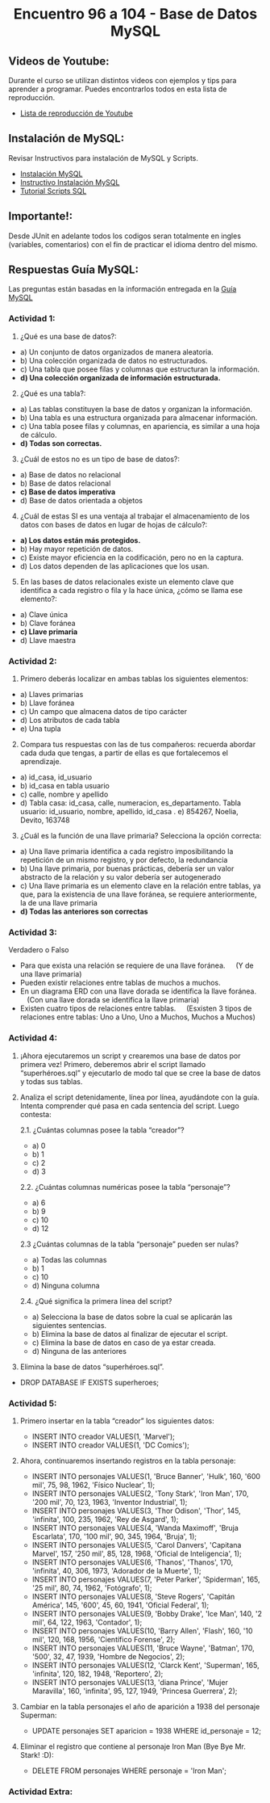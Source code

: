 <h1 align="center">Encuentro 96 a 104 - Base de Datos MySQL</h1>

## Videos de Youtube:

Durante el curso se utilizan distintos videos con ejemplos y tips para aprender a programar. Puedes encontrarlos todos en esta lista de reproducción.

- [Lista de reproducción de Youtube](https://youtube.com/playlist?list=PLQ77MrE4f4tKN_NLQeICJ1rCjiLbj5r94)

## Instalación de MySQL:

Revisar Instructivos para instalación de MySQL y Scripts.

- [Instalación MySQL](https://github.com/JimeMatthies/BackendJavaGlobant/blob/master/Guia%2014%20-%20Base%20de%20Datos%20MySQL/Encuentro%2096%20a%20104%20-%20Base%20de%20Datos%20MySQL/Instalaci%C3%B3n%20MySQL.pdf)
- [Instructivo Instalación MySQL](https://github.com/JimeMatthies/BackendJavaGlobant/blob/master/Guia%2014%20-%20Base%20de%20Datos%20MySQL/Encuentro%2096%20a%20104%20-%20Base%20de%20Datos%20MySQL/Instructivo%20Instalaci%C3%B3n%20MySQL.pdf)
- [Tutorial Scripts SQL](https://github.com/JimeMatthies/BackendJavaGlobant/blob/master/Guia%2014%20-%20Base%20de%20Datos%20MySQL/Encuentro%2096%20a%20104%20-%20Base%20de%20Datos%20MySQL/Tutorial%20Scripts%20SQL.pdf)

## Importante!:

Desde JUnit en adelante todos los codigos seran totalmente en ingles (variables, comentarios) con el fin de practicar el idioma dentro del mismo.

## Respuestas Guía MySQL:

Las  preguntas están basadas en la información entregada en la [Guía MySQL](https://github.com/JimeMatthies/BackendJavaGlobant/blob/master/Guia%2014%20-%20Base%20de%20Datos%20MySQL/Encuentro%2096%20a%20104%20-%20Base%20de%20Datos%20MySQL/Gu%C3%ADa%20MySQL.pdf) 

### Actividad 1:

1. ¿Qué es una base de datos?:

- a) Un conjunto de datos organizados de manera aleatoria.
- b) Una colección organizada de datos no estructurados.
- c) Una tabla que posee filas y columnas que estructuran la información.
- **d) Una colección organizada de información estructurada.** <img src="https://cdn-icons-png.flaticon.com/512/190/190411.png" width="13"/>

2. ¿Qué es una tabla?:

- a) Las tablas constituyen la base de datos y organizan la información.
- b) Una tabla es una estructura organizada para almacenar información.
- c) Una tabla posee filas y columnas, en apariencia, es similar a una hoja de cálculo.
- **d) Todas son correctas.** <img src="https://cdn-icons-png.flaticon.com/512/190/190411.png" width="13"/>

3. ¿Cuál de estos no es un tipo de base de datos?:

- a) Base de datos no relacional
- b) Base de datos relacional
- **c) Base de datos imperativa** <img src="https://cdn-icons-png.flaticon.com/512/190/190411.png" width="13"/>
- d) Base de datos orientada a objetos

4. ¿Cuál de estas SI es una ventaja al trabajar el almacenamiento de los datos con bases de
datos en lugar de hojas de cálculo?:

- **a) Los datos están más protegidos.** <img src="https://cdn-icons-png.flaticon.com/512/190/190411.png" width="13"/>
- b) Hay mayor repetición de datos.
- c) Existe mayor eficiencia en la codificación, pero no en la captura.
- d) Los datos dependen de las aplicaciones que los usan.

5. En las bases de datos relacionales existe un elemento clave que identifica a cada registro
o fila y la hace única, ¿cómo se llama ese elemento?:

- a) Clave única
- b) Clave foránea
- **c) Llave primaria** <img src="https://cdn-icons-png.flaticon.com/512/190/190411.png" width="13"/>
- d) Llave maestra

### Actividad 2:

1. Primero deberás localizar en ambas tablas los siguientes elementos:

- a) Llaves primarias
- b) Llave foránea
- c) Un campo que almacena datos de tipo carácter
- d) Los atributos de cada tabla
- e) Una tupla

2. Compara tus respuestas con las de tus compañeros: recuerda abordar cada duda que
tengas, a partir de ellas es que fortalecemos el aprendizaje.

- a) id_casa, id_usuario
- b) id_casa en tabla usuario
- c) calle, nombre y apellido
- d) Tabla casa: id_casa, calle, numeracion, es_departamento. Tabla usuario: id_usuario, nombre, apellido, id_casa
. e) 854267, Noelia, Devito, 163748

3. ¿Cuál es la función de una llave primaria? Selecciona la opción correcta:

- a) Una llave primaria identifica a cada registro imposibilitando la repetición de un mismo
registro, y por defecto, la redundancia
- b) Una llave primaria, por buenas prácticas, debería ser un valor abstracto de la relación y
su valor debería ser autogenerado
- c) Una llave primaria es un elemento clave en la relación entre tablas, ya que, para la
existencia de una llave foránea, se requiere anteriormente, la de una llave primaria
- **d) Todas las anteriores son correctas** <img src="https://cdn-icons-png.flaticon.com/512/190/190411.png" width="13"/>

### Actividad 3:

Verdadero o Falso

- Para que exista una relación se requiere de una llave foránea. <img src="https://cdn-icons-png.flaticon.com/512/190/190411.png" width="13"/> (Y de una llave primaria)
- Pueden existir relaciones entre tablas de muchos a muchos. <img src="https://cdn-icons-png.flaticon.com/512/190/190411.png" width="13"/>
- En un diagrama ERD con una llave dorada se identifica la llave foránea. <img src="https://cdn-icons-png.flaticon.com/512/9068/9068699.png" width="13"/>(Con una llave dorada se identifica la llave primaria)
- Existen cuatro tipos de relaciones entre tablas. <img src="https://cdn-icons-png.flaticon.com/512/9068/9068699.png" width="13"/> (Esxisten 3 tipos de relaciones entre tablas: Uno a Uno, Uno a Muchos, Muchos a Muchos)

### Actividad 4:

1. ¡Ahora ejecutaremos un script y crearemos una base de datos por primera vez! Primero,
deberemos abrir el script llamado “superhéroes.sql” y ejecutarlo de modo tal que se cree
la base de datos y todas sus tablas.

2. Analiza el script detenidamente, línea por línea, ayudándote con la guía. Intenta
comprender qué pasa en cada sentencia del script. Luego contesta:

    2.1. ¿Cuántas columnas posee la tabla “creador”?
    - a) 0
    - b) 1
    - c) 2 <img src="https://cdn-icons-png.flaticon.com/512/190/190411.png" width="13"/>
    - d) 3

    2.2. ¿Cuántas columnas numéricas posee la tabla “personaje”?
    - a) 6 <img src="https://cdn-icons-png.flaticon.com/512/190/190411.png" width="13"/>
    - b) 9
    - c) 10
    - d) 12

    2.3 ¿Cuántas columnas de la tabla “personaje” pueden ser nulas?
    - a) Todas las columnas
    - b) 1 <img src="https://cdn-icons-png.flaticon.com/512/190/190411.png" width="13"/>
    - c) 10
    - d) Ninguna columna

    2.4. ¿Qué significa la primera línea del script?
    - a) Selecciona la base de datos sobre la cual se aplicarán las siguientes sentencias.
    - b) Elimina la base de datos al finalizar de ejecutar el script.
    - c) Elimina la base de datos en caso de ya estar creada. <img src="https://cdn-icons-png.flaticon.com/512/190/190411.png" width="13"/>
    - d) Ninguna de las anteriores

3. Elimina la base de datos “superhéroes.sql”.

- DROP DATABASE IF EXISTS superheroes;

### Actividad 5:
1. Primero insertar en la tabla “creador” los siguientes datos:

    - INSERT INTO creador VALUES(1, 'Marvel');
    - INSERT INTO creador VALUES(1, 'DC Comics');

2. Ahora, continuaremos insertando registros en la tabla personaje:

    - INSERT INTO personajes VALUES(1, 'Bruce Banner', 'Hulk', 160, '600 mil', 75, 98, 1962, 'Físico Nuclear', 1);
    - INSERT INTO personajes VALUES(2, 'Tony Stark', 'Iron Man', 170, '200 mil', 70, 123, 1963, 'Inventor Industrial', 1);
    - INSERT INTO personajes VALUES(3, 'Thor Odison', 'Thor', 145, 'infinita', 100, 235, 1962, 'Rey de Asgard', 1);
    - INSERT INTO personajes VALUES(4, 'Wanda Maximoff', 'Bruja Escarlata', 170, '100 mil', 90, 345, 1964, 'Bruja', 1);
    - INSERT INTO personajes VALUES(5, 'Carol Danvers', 'Capitana Marvel', 157, '250 mil', 85, 128, 1968, 'Oficial de Inteligencia', 1);
    - INSERT INTO personajes VALUES(6, 'Thanos', 'Thanos', 170, 'infinita', 40, 306, 1973, 'Adorador de la Muerte', 1);
    - INSERT INTO personajes VALUES(7, 'Peter Parker', 'Spiderman', 165, '25 mil', 80, 74, 1962, 'Fotógrafo', 1);
    - INSERT INTO personajes VALUES(8, 'Steve Rogers', 'Capitán América', 145, '600', 45, 60, 1941, 'Oficial Federal', 1);
    - INSERT INTO personajes VALUES(9, 'Bobby Drake', 'Ice Man', 140, '2 mil', 64, 122, 1963, 'Contador', 1);
    - INSERT INTO personajes VALUES(10, 'Barry Allen', 'Flash', 160, '10 mil', 120, 168, 1956, 'Científico Forense', 2);
    - INSERT INTO personajes VALUES(11, 'Bruce Wayne', 'Batman', 170, '500', 32, 47, 1939, 'Hombre de Negocios', 2);
    - INSERT INTO personajes VALUES(12, 'Clarck Kent', 'Superman', 165, 'infinita', 120, 182, 1948, 'Reportero', 2);
    - INSERT INTO personajes VALUES(13, 'diana Prince', 'Mujer Maravilla', 160, 'infinita', 95, 127, 1949, 'Princesa Guerrera', 2);

3. Cambiar en la tabla personajes el año de aparición a 1938 del personaje Superman:

    - UPDATE personajes SET aparicion = 1938 WHERE id_personaje = 12;

4. Eliminar el registro que contiene al personaje Iron Man (Bye Bye Mr. Stark! :D):

    - DELETE FROM personajes WHERE personaje = 'Iron Man';

### Actividad Extra:

